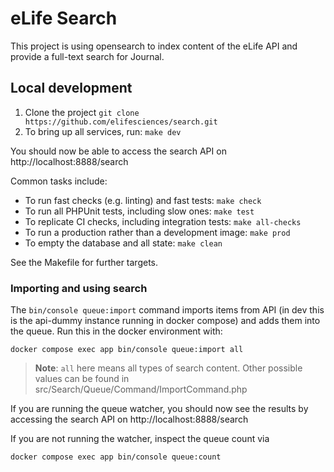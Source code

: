 # eLife Search

This project is using opensearch to index content of the eLife API and provide a full-text search for Journal.

## Local development

1. Clone the project `git clone https://github.com/elifesciences/search.git`
2. To bring up all services, run: `make dev`

You should now be able to access the search API on http://localhost:8888/search

Common tasks include:

- To run fast checks (e.g. linting) and fast tests: `make check`
- To run all PHPUnit tests, including slow ones: `make test`
- To replicate CI checks, including integration tests: `make all-checks`
- To run a production rather than a development image: `make prod`
- To empty the database and all state: `make clean`

See the Makefile for further targets.

### Importing and using search

The `bin/console queue:import` command imports items from API (in dev this is the api-dummy instance running in docker compose) and adds them into the queue. Run this in the docker environment with:

```shell
docker compose exec app bin/console queue:import all
```

> **Note**: `all` here means all types of search content. Other possible values can be found in src/Search/Queue/Command/ImportCommand.php

If you are running the queue watcher, you should now see the results by accessing the search API on http://localhost:8888/search

If you are not running the watcher, inspect the queue count via

```shell
docker compose exec app bin/console queue:count
```
